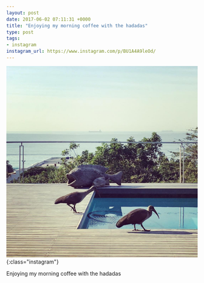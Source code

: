 ```yaml
---
layout: post
date: 2017-06-02 07:11:31 +0000
title: "Enjoying my morning coffee with the hadadas"
type: post
tags:
- instagram
instagram_url: https://www.instagram.com/p/BU1A4A9leOd/
---
```


![Instagram - BU1A4A9leOd](/assets/BU1A4A9leOd.jpg){:class="instagram"}

Enjoying my morning coffee with the hadadas

